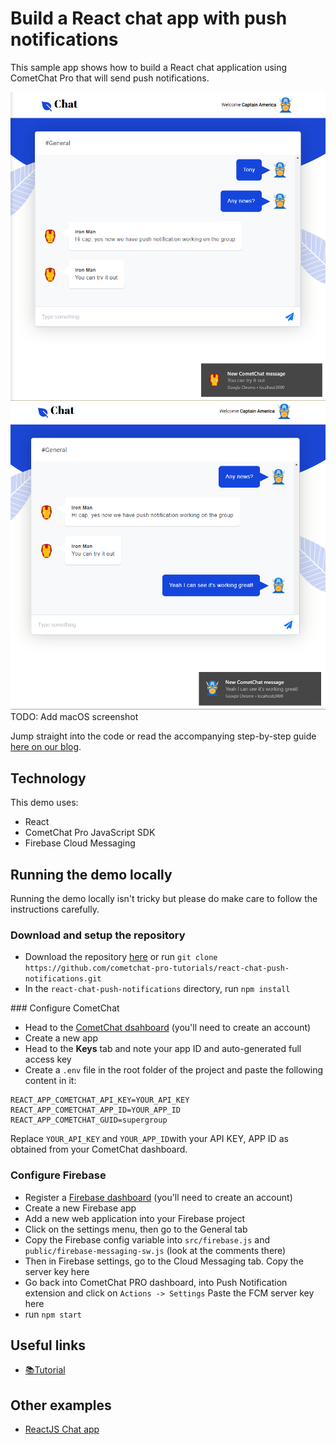 # Build a React chat app with push notifications

This sample app shows how to build a React chat application using CometChat Pro that will send push notifications. 

![Push Notification 1](screenshots/screenshot_1.png)
![Push Notification 2](screenshots/screenshot_2.png)
TODO: Add macOS screenshot

Jump straight into the code or read the accompanying step-by-step guide [here on our blog]().

## Technology

This demo uses:

* React
* CometChat Pro JavaScript SDK
* Firebase Cloud Messaging

## Running the demo locally

Running the demo locally isn't tricky but please do make care to follow the instructions carefully. 

### Download and setup the repository

* Download the repository [here](https://github.com/cometchat-pro-tutorials/react-chat-push-notifications/archive/master.zip) or run `git clone https://github.com/cometchat-pro-tutorials/react-chat-push-notifications.git`
* In the `react-chat-push-notifications` directory, run `npm install`

### Configure CometChat
* Head to the [CometChat dsahboard](https://app.cometchat.com) (you'll need to create an account)
* Create a new app
* Head to the **Keys** tab and note your app ID and auto-generated full access key
* Create a `.env` file in the root folder of the project and paste the following content in it:

```
REACT_APP_COMETCHAT_API_KEY=YOUR_API_KEY
REACT_APP_COMETCHAT_APP_ID=YOUR_APP_ID
REACT_APP_COMETCHAT_GUID=supergroup
```

Replace `YOUR_API_KEY` and `YOUR_APP_ID`with your API KEY, APP ID as obtained from your CometChat dashboard.

### Configure Firebase


* Register a [Firebase dashboard](https://console.firebase.google.com) (you'll need to create an account)
* Create a new Firebase app
* Add a new web application into your Firebase project
* Click on the settings menu, then go to the General tab 
* Copy the Firebase config variable into `src/firebase.js` and `public/firebase-messaging-sw.js` (look at the comments there)
* Then in Firebase settings, go to the Cloud Messaging tab. Copy the server key here
* Go back into CometChat PRO dashboard, into Push Notification extension and click on `Actions -> Settings` Paste the FCM server key here
* run `npm start`

## Useful links

* [📚Tutorial](https://prodocs.cometchat.com/docs)

## Other examples

* [ReactJS Chat app](https://github.com/cometchat-pro/javascript-reactjs-chat-app)
